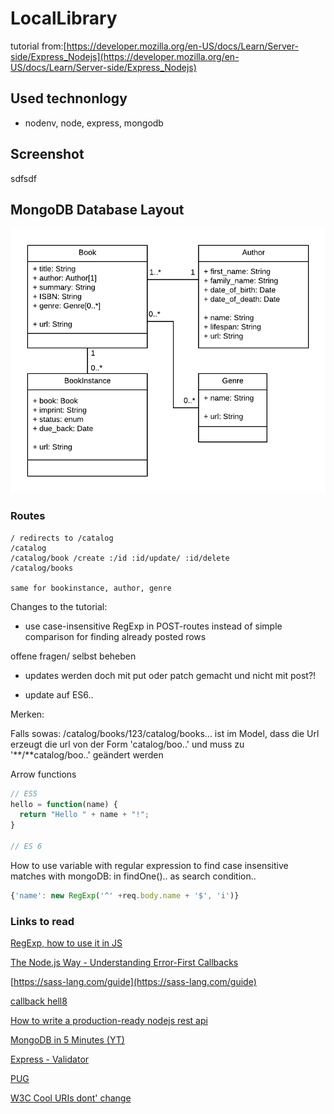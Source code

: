 # LocalLibrary 

tutorial from:[https://developer.mozilla.org/en-US/docs/Learn/Server-side/Express_Nodejs](https://developer.mozilla.org/en-US/docs/Learn/Server-side/Express_Nodejs)

## Used technonlogy

* nodenv, node, express, mongodb

## Screenshot

sdfsdf

## MongoDB Database Layout

![Library Website - Mongoose_Express](README.assets/Library%20Website%20-%20Mongoose_Express.png)

### Routes

```http
/ redirects to /catalog
/catalog
/catalog/book /create :/id :id/update/ :id/delete
/catalog/books

same for bookinstance, author, genre
```

Changes to the tutorial: 

* use case-insensitive RegExp in POST-routes instead of simple comparison for finding already posted rows





offene fragen/ selbst beheben

* updates werden doch mit put oder patch gemacht und nicht mit post?!

* update auf ES6..

Merken:

Falls sowas: /catalog/books/123/catalog/books... ist im Model, dass die Url erzeugt die url von der Form 'catalog/boo..' und muss zu '**/**catalog/boo..' geändert werden

Arrow functions

```js
// ES5
hello = function(name) {
  return "Hello " + name + "!";
}

// ES 6

```

How to use variable with regular expression to find case insensitive matches with mongoDB: in findOne().. as search condition..

```js
{'name': new RegExp('^' +req.body.name + '$', 'i')}
```



### Links to read

[RegExp, how to use it in JS](https://developer.mozilla.org/de/docs/Web/JavaScript/Guide/Regular_Expressions)

[The Node.js Way - Understanding Error-First Callbacks](http://fredkschott.com/post/2014/03/understanding-error-first-callbacks-in-node-js/)

[https://sass-lang.com/guide](https://sass-lang.com/guide)

[callback hell8](http://callbackhell.com)

[How to write a production-ready nodejs rest api](https://medium.com/bb-tutorials-and-thoughts/how-to-write-production-ready-node-js-rest-api-javascript-version-db64d3941106)

[MongoDB in 5 Minutes (YT)](https://www.youtube.com/watch?v=EE8ZTQxa0AM)

[Express - Validator](https://express-validator.github.io/docs/)

[PUG](https://pugjs.org/api/getting-started.html)

[W3C Cool URIs dont' change](https://www.w3.org/Provider/Style/URI)